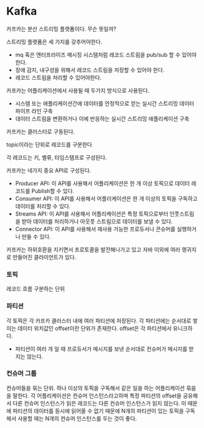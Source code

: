 Kafka
===================================

카프카는 분산 스트리밍 플랫폼이다. 무슨 뜻일까?

스트리밍 플랫폼은 세 가지를 갖추어야한다. 
- mq 혹은 엔터프라이즈 메시징 시스템처럼 레코드 스트림을 pub/sub 할 수 있어야한다.
- 장애 감지, 내구성을 위해서 레코드 스트림을 저장할 수 있어야 한다.
- 레코드 스트림을 처리할 수 있어야한다.

카프카는 어플리케이션에서 사용될 때 두가지 방식으로 사용된다.
-  시스템 또는 애플리케이션간에 데이터를 안정적으로 얻는 실시간 스트리밍 데이터 파이프 라인 구축
- 데이터 스트림을 변환하거나 이에 반응하는 실시간 스트리밍 애플리케이션 구축

카프카는 클러스터로 구동된다.

topic이라는 단위로 레코드를 구분한다

각 레코드는 키, 벨류, 타임스탬프로 구성된다.

카프카는 네가지 중요 API로 구성된다.

- Producer API: 이 API를 사용해서 어플리케이션은 한 개 이상 토픽으로 데이터 레코드를 Publish할 수 있다.
- Consumer API: 이 API를 사용해서 어플리케이션은 한 개 이상의 토픽을 구독하고 데이터를 처리할 수 있다.
- Streams API: 이 API를 사용해서 어플리케이션은 특정 토픽으로부터 인풋스트림을 받아 데이터를 처리하거나 아웃풋 스트림으로 데이터를 보낼 수 있다. 
- Connector API: 이 API를 사용해서 재사용 가능한 프로듀서나 콘슈머를 실행하거나 만들 수 있다. 

카프카는 하위호환을 지키면서 프로토콜을 발전해나가고 있고 자바 이외에 여러 랭귀지로 만들어진 클라이언트가 있다.

### 토픽
레코드 흐름 구분하는 단위

### 파티션
각 토픽은 각 카프카 클러스터 내에 여러 파티션에 저장된다. 각 파티션에는 순서대로 쌓이는 데이터 위치값인 offset이란 단위가 존재한다. offset은 각 파티션에서 유니크하다. 
* 파티션이 여러 개 일 때 프로듀서가 메시지를 보낸 순서대로 컨슈머가 메시지를 받지는 않는다.


### 컨슈머 그룹
컨슈머들을 묶는 단위. 하나 이상의 토픽을 구독해서 같은 일을 하는 어플리케이션 묶음을 말한다. 
각 어플리케이션은 컨슈머 인스턴스라고하며 특정 파티션의 offset을 공유해서 다른 컨슈머 인스턴스가 읽은 레코드는 다른 컨슈머 인스턴스가 읽지 않는다.
이 때문에 파티션의 데이터를 동시에 읽어올 수 없기 때문에 N개의 파티션이 있는 토픽을 구독해서 사용할 때는 N개의 컨슈머 인스턴스를 두는 것이 좋다.